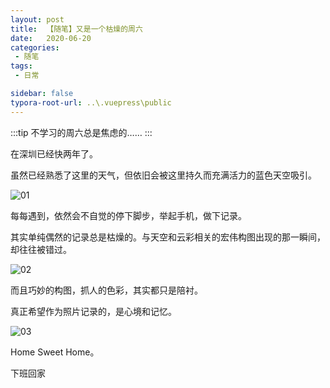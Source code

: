 ```yaml
---
layout: post
title:  【随笔】又是一个枯燥的周六
date:   2020-06-20
categories: 
 - 随笔
tags: 
 - 日常

sidebar: false
typora-root-url: ..\.vuepress\public
---
```


:::tip
不学习的周六总是焦虑的……
:::

在深圳已经快两年了。

虽然已经熟悉了这里的天气，但依旧会被这里持久而充满活力的蓝色天空吸引。

![01](/blog/assets/img/06-Article-01/01.jpg)

每每遇到，依然会不自觉的停下脚步，举起手机，做下记录。

其实单纯偶然的记录总是枯燥的。与天空和云彩相关的宏伟构图出现的那一瞬间，却往往被错过。

![02](/blog/assets/img/06-Article-01/02.jpg)

而且巧妙的构图，抓人的色彩，其实都只是陪衬。

真正希望作为照片记录的，是心境和记忆。

![03](/blog/assets/img/06-Article-01/03.jpg)

Home Sweet Home。

下班回家